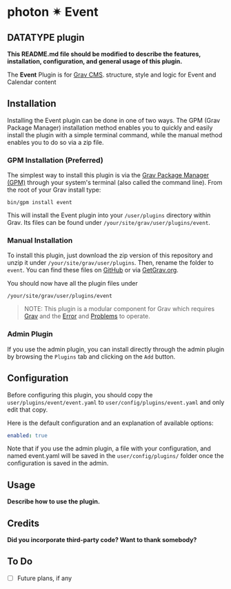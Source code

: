 # photon ✴ Event
## DATATYPE plugin

**This README.md file should be modified to describe the features, installation, configuration, and general usage of this plugin.**

The **Event** Plugin is for [Grav CMS](http://github.com/getgrav/grav). structure, style and logic for Event and Calendar content

## Installation

Installing the Event plugin can be done in one of two ways. The GPM (Grav Package Manager) installation method enables you to quickly and easily install the plugin with a simple terminal command, while the manual method enables you to do so via a zip file.

### GPM Installation (Preferred)

The simplest way to install this plugin is via the [Grav Package Manager (GPM)](http://learn.getgrav.org/advanced/grav-gpm) through your system's terminal (also called the command line).  From the root of your Grav install type:

    bin/gpm install event

This will install the Event plugin into your `/user/plugins` directory within Grav. Its files can be found under `/your/site/grav/user/plugins/event`.

### Manual Installation

To install this plugin, just download the zip version of this repository and unzip it under `/your/site/grav/user/plugins`. Then, rename the folder to `event`. You can find these files on [GitHub](https://github.com/i-am-phi/grav-plugin-event) or via [GetGrav.org](http://getgrav.org/downloads/plugins#extras).

You should now have all the plugin files under

    /your/site/grav/user/plugins/event

> NOTE: This plugin is a modular component for Grav which requires [Grav](http://github.com/getgrav/grav) and the [Error](https://github.com/getgrav/grav-plugin-error) and [Problems](https://github.com/getgrav/grav-plugin-problems) to operate.

### Admin Plugin

If you use the admin plugin, you can install directly through the admin plugin by browsing the `Plugins` tab and clicking on the `Add` button.

## Configuration

Before configuring this plugin, you should copy the `user/plugins/event/event.yaml` to `user/config/plugins/event.yaml` and only edit that copy.

Here is the default configuration and an explanation of available options:

```yaml
enabled: true
```

Note that if you use the admin plugin, a file with your configuration, and named event.yaml will be saved in the `user/config/plugins/` folder once the configuration is saved in the admin.

## Usage

**Describe how to use the plugin.**

## Credits

**Did you incorporate third-party code? Want to thank somebody?**

## To Do

- [ ] Future plans, if any
